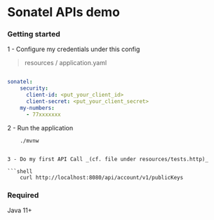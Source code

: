 # Sonatel APIs demo

### Getting started

1 - Configure my credentials under this config

> resources / application.yaml

```yaml

sonatel:
    security:
      client-id: <put_your_client_id>
      client-secret: <put_your_client_secret>
    my-numbers:
      - 77xxxxxxx

```

2 - Run the application

```shell
    ./mvnw
```

```

3 - Do my first API Call _(cf. file under resources/tests.http)_

```shell
    curl http://localhost:8080/api/account/v1/publicKeys
```

### Required

Java 11+
